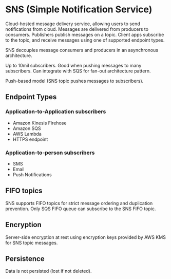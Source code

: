 # SNS (Simple Notification Service)

Cloud-hosted message delivery service, allowing users to send notifications from cloud. Messages are delivered from producers to consumers. Publishers publish messages on a topic. Client apps subscribe to the topic, and receive messages using one of supported endpoint types.

SNS decouples message consumers and producers in an asynchronous architecture.

Up to 10mil subscribers. Good when pushing messages to many subscribers. Can integrate with SQS for fan-out architecture pattern.

Push-based model (SNS topic pushes messages to subscribers).
## Endpoint Types

### Application-to-Application subscribers
- Amazon Kinesis Firehose
- Amazon SQS
- AWS Lambda
- HTTPS endpoint

### Application-to-person subscribers
- SMS
- Email
- Push Notifications

## FIFO topics
SNS supports FIFO topics for strict message ordering and duplication prevention. Only SQS FIFO queue can subscribe to the SNS FIFO topic.

## Encryption
Server-side encryption at rest using encryption keys provided by AWS KMS for SNS topic messages.

## Persistence
Data is not persisted (lost if not deleted). 
